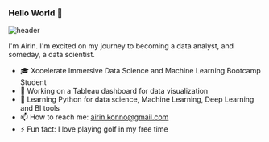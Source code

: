 ### Hello World 👋

![header](https://capsule-render.vercel.app/api?type=rect&color=gradient&height=1)

I'm Airin. I'm excited on my journey to becoming a data analyst, and someday, a data scientist.

* 🎓 Xccelerate Immersive Data Science and Machine Learning Bootcamp Student
* 🔭 Working on a Tableau dashboard for data visualization
* 🌱 Learning Python for data science, Machine Learning, Deep Learning and BI tools
* 📫 How to reach me: airin.konno@gmail.com
* ⚡ Fun fact: I love playing golf in my free time

